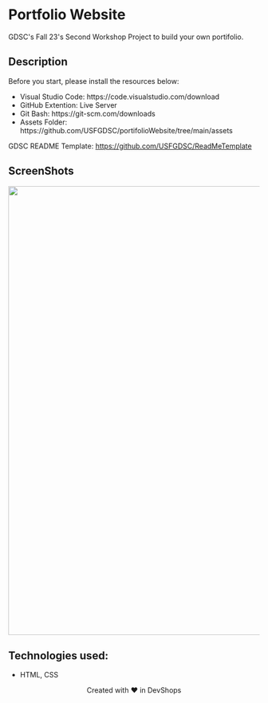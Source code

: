 # Portfolio Website
GDSC's Fall 23's Second Workshop Project to build your own portifolio.

## Description
Before you start, please install the resources below: <br>
<ul>
  <li>Visual Studio Code: https://code.visualstudio.com/download</li>
  <li>GitHub Extention: Live Server</li>
  <li>Git Bash: https://git-scm.com/downloads</li>
  <li>Assets Folder: https://github.com/USFGDSC/portifolioWebsite/tree/main/assets</li>
</ul>

GDSC README Template: https://github.com/USFGDSC/ReadMeTemplate

## ScreenShots
<p align="center">
  <img src="https://github.com/USFGDSC/portfolioWebsite/assets/98829238/2ae6df8f-0522-4d74-bec8-f9f0ea1a6a19" width=690px height=900px align="center" />
</p>

## Technologies used:
- HTML, CSS

<p align=center>
Created with ❤️ in DevShops
</p>
